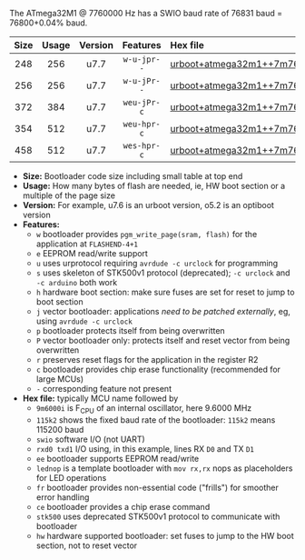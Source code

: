 The ATmega32M1 @ 7760000 Hz has a SWIO baud rate of 76831 baud = 76800+0.04% baud.

|Size|Usage|Version|Features|Hex file|
|:-:|:-:|:-:|:-:|:--|
|248|256|u7.7|`w-u-jpr--`|[urboot+atmega32m1++7m7600i+++76k8_swio_rxd4_txd3_lednop.hex](https://raw.githubusercontent.com/stefanrueger/urboot.hex/main/mcus/atmega32m1/internal_oscillator/fint++7m7600_Hz/br+++76k8_bps/urboot+atmega32m1++7m7600i+++76k8_swio_rxd4_txd3_lednop.hex)|
|256|256|u7.7|`w-u-jPr--`|[urboot+atmega32m1++7m7600i+++76k8_swio_rxd4_txd3.hex](https://raw.githubusercontent.com/stefanrueger/urboot.hex/main/mcus/atmega32m1/internal_oscillator/fint++7m7600_Hz/br+++76k8_bps/urboot+atmega32m1++7m7600i+++76k8_swio_rxd4_txd3.hex)|
|372|384|u7.7|`weu-jPr-c`|[urboot+atmega32m1++7m7600i+++76k8_swio_rxd4_txd3_ee_lednop_fr_ce.hex](https://raw.githubusercontent.com/stefanrueger/urboot.hex/main/mcus/atmega32m1/internal_oscillator/fint++7m7600_Hz/br+++76k8_bps/urboot+atmega32m1++7m7600i+++76k8_swio_rxd4_txd3_ee_lednop_fr_ce.hex)|
|354|512|u7.7|`weu-hpr-c`|[urboot+atmega32m1++7m7600i+++76k8_swio_rxd4_txd3_ee_lednop_fr_ce_hw.hex](https://raw.githubusercontent.com/stefanrueger/urboot.hex/main/mcus/atmega32m1/internal_oscillator/fint++7m7600_Hz/br+++76k8_bps/urboot+atmega32m1++7m7600i+++76k8_swio_rxd4_txd3_ee_lednop_fr_ce_hw.hex)|
|458|512|u7.7|`wes-hpr-c`|[urboot+atmega32m1++7m7600i+++76k8_swio_rxd4_txd3_ee_lednop_fr_ce_stk500_hw.hex](https://raw.githubusercontent.com/stefanrueger/urboot.hex/main/mcus/atmega32m1/internal_oscillator/fint++7m7600_Hz/br+++76k8_bps/urboot+atmega32m1++7m7600i+++76k8_swio_rxd4_txd3_ee_lednop_fr_ce_stk500_hw.hex)|

- **Size:** Bootloader code size including small table at top end
- **Usage:** How many bytes of flash are needed, ie, HW boot section or a multiple of the page size
- **Version:** For example, u7.6 is an urboot version, o5.2 is an optiboot version
- **Features:**
  + `w` bootloader provides `pgm_write_page(sram, flash)` for the application at `FLASHEND-4+1`
  + `e` EEPROM read/write support
  + `u` uses urprotocol requiring `avrdude -c urclock` for programming
  + `s` uses skeleton of STK500v1 protocol (deprecated); `-c urclock` and `-c arduino` both work
  + `h` hardware boot section: make sure fuses are set for reset to jump to boot section
  + `j` vector bootloader: applications *need to be patched externally*, eg, using `avrdude -c urclock`
  + `p` bootloader protects itself from being overwritten
  + `P` vector bootloader only: protects itself and reset vector from being overwritten
  + `r` preserves reset flags for the application in the register R2
  + `c` bootloader provides chip erase functionality (recommended for large MCUs)
  + `-` corresponding feature not present
- **Hex file:** typically MCU name followed by
  + `9m6000i` is F<sub>CPU</sub> of an internal oscillator, here 9.6000 MHz
  + `115k2` shows the fixed baud rate of the bootloader: `115k2` means 115200 baud
  + `swio` software I/O (not UART)
  + `rxd0 txd1` I/O using, in this example, lines RX `D0` and TX `D1`
  + `ee` bootloader supports EEPROM read/write
  + `lednop` is a template bootloader with `mov rx,rx` nops as placeholders for LED operations
  + `fr` bootloader provides non-essential code ("frills") for smoother error handling
  + `ce` bootloader provides a chip erase command
  + `stk500` uses deprecated STK500v1 protocol to communicate with bootloader
  + `hw` hardware supported bootloader: set fuses to jump to the HW boot section, not to reset vector
